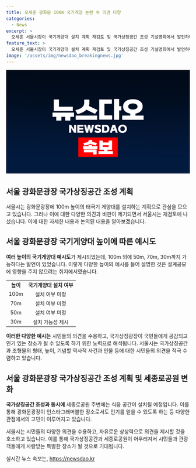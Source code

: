 ```yaml
---
title: 오세훈 광화문 100m 국기게양 논란 속 의견 다양
categories:
  - News
excerpt: >
  오세훈 서울시장이 국기게양대 설치 계획 재검토 및 국가상징공간 조성 기설명회에서 발언하며, 국기게양대 높이와 모양을 다양한 의견 수렴 후 내년 말까지 설치할 계획을 밝히고, 국가상징공간과 세종로공원을 통합하여 편의시설 설치할 예정임을 설명했다. 또한, 시민들의 다양한 의견을 수렴하기 위해 설계 공모를 추진하고, 국가상징공간은 관광지로서의 가능성을 고려할 것이라고 밝혀 사람들의 눈길을 끌었다.
feature_text: >
  오세훈 서울시장이 국기게양대 설치 계획 재검토 및 국가상징공간 조성 기설명회에서 발언하며, 국기게양대 높이와 모양을 다양한 의견 수렴 후 내년 말까지 설치할 계획을 밝히고, 국가상징공간과 세종로공원을 통합하여 편의시설 설치할 예정임을 설명했다. 또한, 시민들의 다양한 의견을 수렴하기 위해 설계 공모를 추진하고, 국가상징공간은 관광지로서의 가능성을 고려할 것이라고 밝혀 사람들의 눈길을 끌었다.
image: '/assets/img/newsdao_breakingnews.jpg'
---
```


<p><img src="/assets/img/newsdao_breakingnews.jpg" alt="ontimetimes 속보" /></p>

<h2 data-ke-size="size26">서울 광화문광장 국가상징공간 조성 계획</h2>

<p data-ke-size="size16">서울시는 광화문광장에 100m 높이의 태극기 게양대를 설치하는 계획으로 관심을 모으고 있습니다. 그러나 이에 대한 다양한 의견과 비판이 제기되면서 서울시는 재검토에 나섰습니다. 이에 대한 자세한 내용과 논의된 내용을 알아보겠습니다.</p>

<h2 data-ke-size="size24">서울 광화문광장 국기게양대 높이에 따른 예시도</h2>

<p data-ke-size="size16"><b>여러 높이의 국기게양대 예시도</b>가 제시되었는데, 100m 외에 50m, 70m, 30m까지 가능하다는 발언이 있었습니다. 이렇게 다양한 높이의 예시를 들어 설명한 것은 설계공모에 영향을 주지 않으려는 취지에서였습니다.</p>

<table>
  <tr>
    <td style="text-align: center; height: 17px;"><b>높이</b></td>
    <td style="text-align: center; height: 17px;"><b>국기게양대 설치 여부</b></td>
  </tr>
  <tr>
    <td style="text-align: center; height: 17px;">100m</td>
    <td style="text-align: center; height: 17px;">설치 여부 미정</td>
  </tr>
  <tr>
    <td style="text-align: center; height: 17px;">70m</td>
    <td style="text-align: center; height: 17px;">설치 여부 미정</td>
  </tr>
  <tr>
    <td style="text-align: center; height: 17px;">50m</td>
    <td style="text-align: center; height: 17px;">설치 여부 미정</td>
  </tr>
  <tr>
    <td style="text-align: center; height: 17px;">30m</td>
    <td style="text-align: center; height: 17px;">설치 가능성 제시</td>
  </tr>
</table>

<p data-ke-size="size16"><b>이러한 다양한 예시는</b> 시민들의 의견을 수용하고, 국가상징광장이 국민들에게 공감되고 인기 있는 장소가 될 수 있도록 하기 위한 노력으로 해석됩니다. 서울시는 국가상징공간과 조형물의 형태, 높이, 기념할 역사적 사건과 인물 등에 대한 시민들의 의견을 적극 수렴하고 있습니다.</p>

<h2 data-ke-size="size24">서울 광화문광장 국가상징공간 조성 계획 및 세종로공원 변화</h2>

<p data-ke-size="size16"><b>국가상징공간 조성과 동시에</b> 세종로공원 주변에는 식음 공간이 설치될 예정입니다. 이를 통해 광화문광장이 인스타그래머블한 장소로서도 인기를 얻을 수 있도록 하는 등 다양한 관점에서의 고민이 이루어지고 있습니다.</p>

<p data-ke-size="size16">서울시는 시민들의 다양한 의견을 수용하고, 자유로운 상상력으로 의견을 제시할 것을 호소하고 있습니다. 이를 통해 국가상징공간과 세종로공원이 어우러져서 시민들과 관광객들에게 사랑받는 특별한 장소가 될 것으로 기대됩니다.</p>
실시간 뉴스 속보는, <a href="https://newsdao.kr" rel="dofollow">https://newsdao.kr</a>


